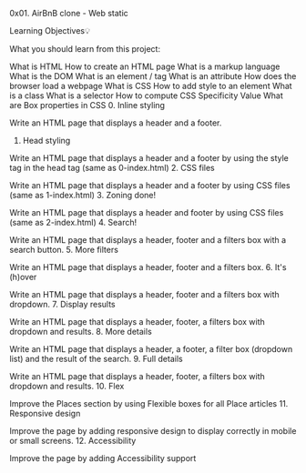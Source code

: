0x01. AirBnB clone - Web static

Learning Objectives:bulb:

What you should learn from this project:

What is HTML
How to create an HTML page
What is a markup language
What is the DOM
What is an element / tag
What is an attribute
How does the browser load a webpage
What is CSS
How to add style to an element
What is a class
What is a selector
How to compute CSS Specificity Value
What are Box properties in CSS
0. Inline styling

Write an HTML page that displays a header and a footer.
1. Head styling

Write an HTML page that displays a header and a footer by using the style tag in the head tag (same as 0-index.html)
2. CSS files

Write an HTML page that displays a header and a footer by using CSS files (same as 1-index.html)
3. Zoning done!

Write an HTML page that displays a header and footer by using CSS files (same as 2-index.html)
4. Search!

Write an HTML page that displays a header, footer and a filters box with a search button.
5. More filters

Write an HTML page that displays a header, footer and a filters box.
6. It's (h)over

Write an HTML page that displays a header, footer and a filters box with dropdown.
7. Display results

Write an HTML page that displays a header, footer, a filters box with dropdown and results.
8. More details

Write an HTML page that displays a header, a footer, a filter box (dropdown list) and the result of the search.
9. Full details

Write an HTML page that displays a header, footer, a filters box with dropdown and results.
10. Flex

Improve the Places section by using Flexible boxes for all Place articles
11. Responsive design

Improve the page by adding responsive design to display correctly in mobile or small screens.
12. Accessibility

Improve the page by adding Accessibility support

